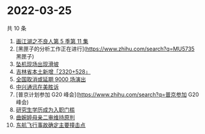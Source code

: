 # 2022-03-25

共 10 条

<!-- BEGIN ZHIHUSEARCH -->
<!-- 最后更新时间 Fri Mar 25 2022 00:09:36 GMT+0800 (China Standard Time) -->
1. [画江湖之不良人第 5 季第 11 集](https://www.zhihu.com/search?q=画江湖之不良人)
1. [黑匣子的分析工作正在进行](https://www.zhihu.com/search?q=MU5735 黑匣子)
1. [坠机现场出现滑坡](https://www.zhihu.com/search?q=坠机现场山体滑坡)
1. [吉林省本土新增「2320+528」](https://www.zhihu.com/search?q=吉林疫情)
1. [全国取消或延期 9000 场演出](https://www.zhihu.com/search?q=取消演出)
1. [中兴通讯在美胜诉](https://www.zhihu.com/search?q=中兴通讯)
1. [普京计划参加 G20 峰会](https://www.zhihu.com/search?q=普京参加 G20 峰会)
1. [研究生学历成为入职门槛](https://www.zhihu.com/search?q=研究生学历)
1. [曲婉婷母亲二审维持原判](https://www.zhihu.com/search?q=曲婉婷)
1. [东航飞行事故确定主要撞击点](https://www.zhihu.com/search?q=确定坠机事故主要撞击点)
<!-- END ZHIHUSEARCH -->
